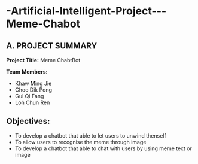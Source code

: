 # -Artificial-Intelligent-Project---Meme-Chabot
## A. PROJECT SUMMARY

**Project Title:** Meme ChabtBot

**Team Members:** 
- Khaw Ming Jie
- Choo Dik Pong
- Gui Qi Fang
- Loh Chun Ren


**Objectives:**
- 
- To develop a chatbot that able to let users to unwind thenself
- To allow users to recognise the meme through image  
- To develop a chatbot that able to chat with users by using meme text or image
